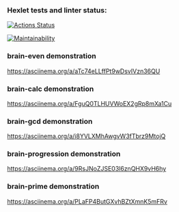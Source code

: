 ### Hexlet tests and linter status:
[![Actions Status](https://github.com/philheh/js-starter-project-44/workflows/hexlet-check/badge.svg)](https://github.com/philheh/js-starter-project-44/actions)

[![Maintainability](https://api.codeclimate.com/v1/badges/f1a32437930c59d608a6/maintainability)](https://codeclimate.com/github/philheh/js-starter-project-44/maintainability)

### brain-even demonstration 
https://asciinema.org/a/aTc74eLLffPt9wDsvIVzn36QU

### brain-calc demonstration
https://asciinema.org/a/FguQ0TLHUVWoEX2gRp8mXa1Cu

### brain-gcd demonstration
https://asciinema.org/a/i8YVLXMhAwgvW3fTbrz9MtojQ

### brain-progression demonstration
https://asciinema.org/a/9RsJNoZJSE03l6znQHX9vH6hy

### brain-prime demonstration
https://asciinema.org/a/PLaFP4ButGXvhBZtXmnK5mFRv
